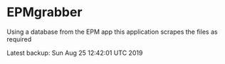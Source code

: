 # EPMgrabber
Using a database from the EPM app this application scrapes the files as required


Latest backup: Sun Aug 25 12:42:01 UTC 2019
